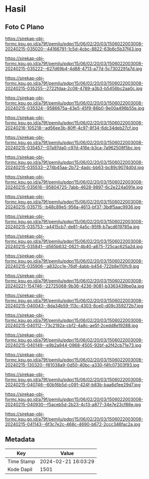 # Hasil

## Foto C Plano

https://sirekap-obj-formc.kpu.go.id/a79f/pemilu/pdpr/15/06/02/20/03/1506022003008-20240215-035020--44166791-1c5d-4cbc-8822-63b6c5b37f43.jpg

https://sirekap-obj-formc.kpu.go.id/a79f/pemilu/pdpr/15/06/02/20/03/1506022003008-20240215-035222--627d69b4-4d88-4713-a77d-5c7302291a7d.jpg

https://sirekap-obj-formc.kpu.go.id/a79f/pemilu/pdpr/15/06/02/20/03/1506022003008-20240215-035255--2722fdaa-2c08-4789-a3b3-b5456bc2aa0c.jpg

https://sirekap-obj-formc.kpu.go.id/a79f/pemilu/pdpr/15/06/02/20/03/1506022003008-20240215-035324--9586675a-43e5-45f9-86b0-9e00a496b55e.jpg

https://sirekap-obj-formc.kpu.go.id/a79f/pemilu/pdpr/15/06/02/20/03/1506022003008-20240216-105218--ad56ee3b-80ff-4c97-8f34-6dc34deb27cf.jpg

https://sirekap-obj-formc.kpu.go.id/a79f/pemilu/pdpr/15/06/02/20/03/1506022003008-20240215-035457--07a97da0-c97d-416e-b3ca-7a962508f5bc.jpg

https://sirekap-obj-formc.kpu.go.id/a79f/pemilu/pdpr/15/06/02/20/03/1506022003008-20240215-035533--274b45aa-2b72-4adc-bb63-bc89c9074d0d.jpg

https://sirekap-obj-formc.kpu.go.id/a79f/pemilu/pdpr/15/06/02/20/03/1506022003008-20240215-035616--95804725-7abb-4628-9897-6c2e224a091e.jpg

https://sirekap-obj-formc.kpu.go.id/a79f/pemilu/pdpr/15/06/02/20/03/1506022003008-20240215-035715--b48c89e5-956a-4613-bf37-3bdf5aac9936.jpg

https://sirekap-obj-formc.kpu.go.id/a79f/pemilu/pdpr/15/06/02/20/03/1506022003008-20240215-035753--a4415cb7-de81-4a5c-95f8-b7acd619785a.jpg

https://sirekap-obj-formc.kpu.go.id/a79f/pemilu/pdpr/15/06/02/20/03/1506022003008-20240215-035841--d565b632-0621-4b40-a875-725cac625a2d.jpg

https://sirekap-obj-formc.kpu.go.id/a79f/pemilu/pdpr/15/06/02/20/03/1506022003008-20240215-035906--a832cc1e-76df-4abb-b454-722b8e110fc9.jpg

https://sirekap-obj-formc.kpu.go.id/a79f/pemilu/pdpr/15/06/02/20/03/1506022003008-20240221-154746--22725068-9b36-4236-9081-b3363439be0a.jpg

https://sirekap-obj-formc.kpu.go.id/a79f/pemilu/pdpr/15/06/02/20/03/1506022003008-20240215-040043--8da34b59-113c-4303-8ce0-d09c359272b7.jpg

https://sirekap-obj-formc.kpu.go.id/a79f/pemilu/pdpr/15/06/02/20/03/1506022003008-20240215-040112--73c2192a-cbf2-4a8c-ae5f-2cedd8e19288.jpg

https://sirekap-obj-formc.kpu.go.id/a79f/pemilu/pdpr/15/06/02/20/03/1506022003008-20240215-040149--e9b2a944-0968-4505-92bf-a2f42cb71e73.jpg

https://sirekap-obj-formc.kpu.go.id/a79f/pemilu/pdpr/15/06/02/20/03/1506022003008-20240215-130320--f61038a9-0d50-40bc-a330-f4fc07303f93.jpg

https://sirekap-obj-formc.kpu.go.id/a79f/pemilu/pdpr/15/06/02/20/03/1506022003008-20240215-040746--60b16b5d-c091-424f-b83b-baa6d1ee29d7.jpg

https://sirekap-obj-formc.kpu.go.id/a79f/pemilu/pdpr/15/06/02/20/03/1506022003008-20240215-040930--f5aceb5d-2b23-4c13-a877-34e7e23cf86e.jpg

https://sirekap-obj-formc.kpu.go.id/a79f/pemilu/pdpr/15/06/02/20/03/1506022003008-20240215-041143--6f3c7e2c-468c-4690-b672-2ccc346fac2a.jpg


## Metadata

| Key        | Value               |
| ---------- | ------------------- |
| Time Stamp | 2024-02-21 16:03:29 |
| Kode Dapil | 1501                |



